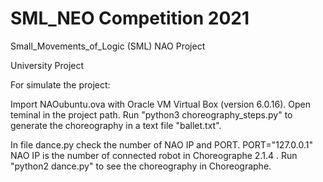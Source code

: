 # SML_NEO Competition 2021

Small_Movements_of_Logic (SML) NAO Project


University Project

For simulate the project:

Import NAOubuntu.ova with Oracle VM Virtual Box (version 6.0.16).
Open teminal in the project path.
Run "python3 choreography_steps.py" to generate the choreography in a text file "ballet.txt".

In file dance.py check the number of NAO IP and PORT.
PORT="127.0.0.1"
NAO IP is the number of connected robot in Choreographe 2.1.4 .
Run "python2 dance.py" to see the choreography in Choreographe.
